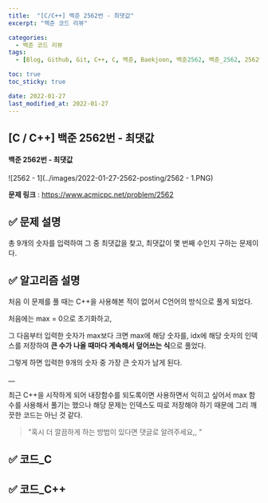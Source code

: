 ```yaml
---
title:  "[C/C++] 백준 2562번 - 최댓값"
excerpt: "백준 코드 리뷰"

categories:
  - 백준 코드 리뷰
tags:
  - [Blog, Github, Git, C++, C, 백준, Baekjoon, 백준2562, 백준_2562, 2562번, c++_2562, 2562_c++, c_2562, c_최댓값, c++_최댓값]

toc: true
toc_sticky: true

date: 2022-01-27
last_modified_at: 2022-01-27
---
```


## [C / C++] 백준 2562번 - 최댓값

#### 백준 2562번 - 최댓값

![2562 - 1](../images/2022-01-27-2562-posting/2562 - 1.PNG)

**문제 링크** : <https://www.acmicpc.net/problem/2562>



## ✅ 문제 설명

총 9개의 숫자를 입력하여 그 중 최댓값을 찾고, 최댓값이 몇 번째 수인지 구하는 문제이다.



## ✅ 알고리즘 설명

처음 이 문제를 풀 때는 C++을 사용해본 적이 없어서 C언어의 방식으로 풀게 되었다. 

처음에는 max = 0으로 초기화하고, 

그 다음부터 입력한 숫자가 max보다 크면 max에 해당 숫자를, idx에 해당 숫자의 인덱스를 저장하여 **큰 수가 나올 때마다 계속해서 덮어쓰는 식**으로 풀었다. 

그렇게 하면 입력한 9개의 숫자 중 가장 큰 숫자가 남게 된다.

__

최근 C++을 시작하게 되어 내장함수를 되도록이면 사용하면서 익히고 싶어서 max 함수를 사용해서 풀기는 했으나 해당 문제는 인덱스도 따로 저장해야 하기 때문에 그리 깨끗한 코드는 아닌 것 같다.

> "혹시 더 깔끔하게 하는 방법이 있다면 댓글로 알려주세요,, "



## ✅ 코드_C

<script src="https://gist.github.com/2hyunjinn/2935bfc53cde056189d043657a214a4b.js"></script>

## ✅ 코드_C++

<script src="https://gist.github.com/2hyunjinn/ccca0922e67a2460f1418c281f2204dc.js"></script>

